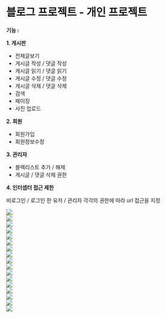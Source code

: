 # 블로그 프로젝트 - 개인 프로젝트

<strong>기능 :</strong>

**1. 게시판**
<ul>
	<li>전체글보기</li>
	<li>게시글 작성 / 댓글 작성</li>
	<li>게시글 읽기 / 댓글 읽기</li>
	<li>게시글 수정 / 댓글 수정</li>
	<li>게시글 삭제 / 댓글 삭제</li>
	<li>검색</li>
	<li>페이징</li>
	<li>사진 업로드</li>
</ul>



**2. 회원**
<ul>
	<li>회원가입</li>
	<li>회원정보수정</li>
</ul>

**3. 관리자**

<ul>
	<li>블랙리스트 추가 / 해제</li>
	<li>게시글 / 댓글 삭제 권한</li>
</ul>




**4. 인터셉터 접근 제한**

비로그인 / 로그인 한 유저 / 관리자 각각의 권한에 따라 url 접근을 지정


 
 
 <div>
	<img src="https://user-images.githubusercontent.com/97450720/228118619-f4b54e12-18c0-4f61-bf35-5f9cc4f417e0.png
">
</div>
 <div>
	<img src="https://user-images.githubusercontent.com/97450720/228118669-0194324e-6456-4af6-8779-9fbe2c071d28.png
">

</div>
 <div>
	<img src="https://user-images.githubusercontent.com/97450720/228118689-79a208aa-6227-4c44-a8e6-100a363373d0.png
">
</div>
 <div>
	<img src="https://user-images.githubusercontent.com/97450720/228118738-4ee16c27-a776-4afa-9285-41e4f380a4dd.png
">
</div>
 <div>
	<img src="https://user-images.githubusercontent.com/97450720/228118751-d9d2794a-7ee8-4224-9476-1b293c91d6a0.png
">
</div>
 <div>
	<img src="https://user-images.githubusercontent.com/97450720/228118767-a6d691dc-e4f6-447a-b194-9651fa079886.png
">
</div>
 <div>
	<img src="https://user-images.githubusercontent.com/97450720/228118786-d326c351-55ce-4095-affd-3ef7bb4a1963.png
">
</div>
 <div>
	<img src="https://user-images.githubusercontent.com/97450720/228118810-fb370349-f42b-4b3a-9269-3330ff4d38d3.png
">
</div>
 <div>
	<img src="https://user-images.githubusercontent.com/97450720/228118825-a05cf2f2-a752-43cb-86f5-d47dbe5c4c19.png
">
</div>
 <div>
	<img src="https://user-images.githubusercontent.com/97450720/228118903-49e100e7-fd16-47eb-a03d-61429d72d11f.png
">
</div>
 <div>
	<img src="https://user-images.githubusercontent.com/97450720/228118933-68af4642-a065-46ca-bb63-b1e766c337d8.png
">
</div>
 <div>
	<img src="https://user-images.githubusercontent.com/97450720/228118949-fcb5fe48-1306-48f4-8711-8d2eb992565f.png
">
</div>
 <div>
	<img src="https://user-images.githubusercontent.com/97450720/228119061-6b8b179f-5f4d-44d2-a1ca-124a4cfd3c72.png
">
</div>
 <div>
	<img src="https://user-images.githubusercontent.com/97450720/228119077-5583ffe5-39e9-4a32-917c-88bc11d55ad6.png
">
</div>
 <div>
	<img src="https://user-images.githubusercontent.com/97450720/228119107-deaf42fa-d612-42f8-aac3-4ddb6911132a.png
">
</div>
 <div>
	<img src="https://user-images.githubusercontent.com/97450720/228119120-3c2a14f6-97ae-4954-b241-b9bde6a00bb9.png
">
</div>
 <div>
	<img src="https://user-images.githubusercontent.com/97450720/228119196-481510b8-74bf-49be-8596-18d9e9afef1d.png">
</div>



 
 
 
 
 
